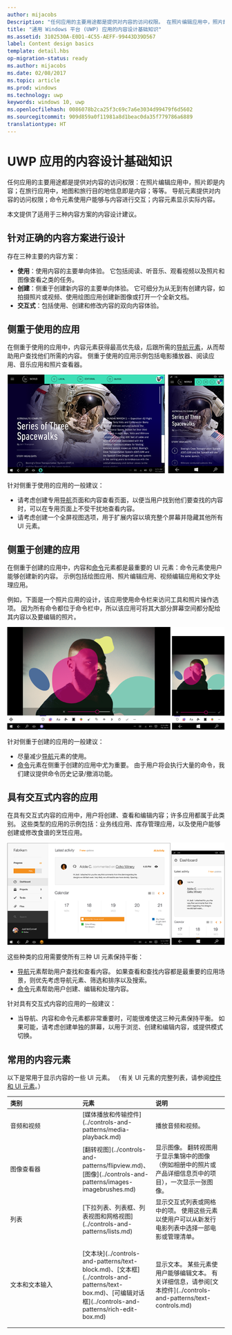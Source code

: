 ```yaml
---
author: mijacobs
Description: "任何应用的主要用途都是提供对内容的访问权限。 在照片编辑应用中，照片即是内容；在旅行应用中，地图和旅行目的地信息即是内容；等等。"
title: "通用 Windows 平台 (UWP) 应用的内容设计基础知识"
ms.assetid: 3102530A-E0D1-4C55-AEFF-99443D39D567
label: Content design basics
template: detail.hbs
op-migration-status: ready
ms.author: mijacobs
ms.date: 02/08/2017
ms.topic: article
ms.prod: windows
ms.technology: uwp
keywords: windows 10, uwp
ms.openlocfilehash: 0086078b2ca25f3c69c7a6e3034d99479f6d5602
ms.sourcegitcommit: 909d859a0f11981a8d1beac0da35f779786a6889
translationtype: HT
---
```

#  <a name="content-design-basics-for-uwp-apps"></a>UWP 应用的内容设计基础知识

<link rel="stylesheet" href="https://az835927.vo.msecnd.net/sites/uwp/Resources/css/custom.css"> 

任何应用的主要用途都是提供对内容的访问权限：在照片编辑应用中，照片即是内容；在旅行应用中，地图和旅行目的地信息即是内容；等等。 导航元素提供对内容的访问权限；命令元素使用户能够与内容进行交互；内容元素显示实际内容。

本文提供了适用于三种内容方案的内容设计建议。

## <a name="design-for-the-right-content-scenario"></a>针对正确的内容方案进行设计


存在三种主要的内容方案：

-   **使用**：使用内容的主要单向体验。 它包括阅读、听音乐、观看视频以及照片和图像查看之类的任务。
-   **创建**：侧重于创建新内容的主要单向体验。 它可细分为从无到有创建内容，如拍摄照片或视频、使用绘图应用创建新图像或打开一个全新文档。
-   **交互式**：包括使用、创建和修改内容的双向内容体验。

## <a name="consumption-focused-apps"></a>侧重于使用的应用


在侧重于使用的应用中，内容元素获得最高优先级，后跟所需的[导航元素](navigation-basics.md)，从而帮助用户查找他们所需的内容。 侧重于使用的应用示例包括电影播放器、阅读应用、音乐应用和照片查看器。

![新闻阅读器应用](images/news-reader/v2/newsreader-v2-tablet-phone.png)

针对侧重于使用的应用的一般建议：

-   请考虑创建专用[导航](navigation-basics.md)页面和内容查看页面，以便当用户找到他们要查找的内容时，可以在专用页面上不受干扰地查看内容。
-   请考虑创建一个全屏视图选项，用于扩展内容以填充整个屏幕并隐藏其他所有 UI 元素。

## <a name="creation-focused-apps"></a>侧重于创建的应用


在侧重于创建的应用中，内容和[命令](commanding-basics.md)元素都是最重要的 UI 元素：命令元素使用户能够创建新的内容。 示例包括绘图应用、照片编辑应用、视频编辑应用和文字处理应用。

例如，下面是一个照片应用的设计，该应用使用命令栏来访问工具和照片操作选项。 因为所有命令都位于命令栏中，所以该应用可将其大部分屏幕空间都分配给其内容以及要编辑的照片。

![使用活动画布的照片编辑应用的设计示例](images/photo-editor/uap-photo-tabletphone-sbs.png)

针对侧重于创建的应用的一般建议：

-   尽量减少[导航](navigation-basics.md)元素的使用。
-   [命令](commanding-basics.md)元素在侧重于创建的应用中尤为重要。 由于用户将会执行大量的命令，我们建议提供命令历史记录/撤消功能。

## <a name="apps-with-interactive-content"></a>具有交互式内容的应用


在具有交互式内容的应用中，用户将创建、查看和编辑内容；许多应用都属于此类别。 这些类型的应用的示例包括：业务线应用、库存管理应用，以及使用户能够创建或修改食谱的烹饪应用。

![协作工具设计，具有交互式内容的应用](images/collaboration-tool/uap-collaboration-tabphone-700.png)

这些种类的应用需要使所有三种 UI 元素保持平衡：

-   [导航](navigation-basics.md)元素帮助用户查找和查看内容。 如果查看和查找内容都是最重要的应用场景，则优先考虑导航元素、筛选和排序以及搜索。
-   [命令](commanding-basics.md)元素帮助用户创建、编辑和处理内容。

针对具有交互式内容的应用的一般建议：

-   当导航、内容和命令元素都非常重要时，可能很难使这三种元素保持平衡。 如果可能，请考虑创建单独的屏幕，以用于浏览、创建和编辑内容，或提供模式切换。

## <a name="commonly-used-content-elements"></a>常用的内容元素


以下是常用于显示内容的一些 UI 元素。 （有关 UI 元素的完整列表，请参阅[控件和 UI 元素](https://msdn.microsoft.com/library/windows/apps/dn611856)。）

<table>
<colgroup>
<col width="33%" />
<col width="33%" />
<col width="33%" />
</colgroup>
<thead>
<tr class="header">
<th align="left">类别</th>
<th align="left">元素</th>
<th align="left">说明</th>
</tr>
</thead>
<tbody>
<tr class="odd">
<td align="left">音频和视频</td>
<td align="left">[媒体播放和传输控件](../controls-and-patterns/media-playback.md)</td>
<td align="left">播放音频和视频。</td>
</tr>
<tr class="even">
<td align="left">图像查看器</td>
<td align="left">[翻转视图](../controls-and-patterns/flipview.md)、[图像](../controls-and-patterns/images-imagebrushes.md)</td>
<td align="left">显示图像。 翻转视图用于显示集锦中的图像（例如相册中的照片或产品详细信息页中的项目），一次显示一张图像。</td>
</tr>
<tr class="odd">
<td align="left">列表</td>
<td align="left">[下拉列表、列表框、列表视图和网格视图](../controls-and-patterns/lists.md)</td>
<td align="left">显示交互式列表或网格中的项。 使用这些元素以使用户可以从新发行电影列表中选择一部电影或管理清单。</td>
</tr>
<tr class="even">
<td align="left">文本和文本输入</td>
<td align="left"><p>[文本块](../controls-and-patterns/text-block.md)、[文本框](../controls-and-patterns/text-box.md)、[可编辑对话框](../controls-and-patterns/rich-edit-box.md)</p>
</td>
<td align="left">显示文本。 某些元素使用户能够编辑文本。 有关详细信息，请参阅[文本控件](../controls-and-patterns/text-controls.md)</td>
</tr>
</tbody>
</table>



 

 




